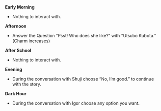 **Early Morning**

- Nothing to interact with.

**Afternoon**

- Answer the Question “Psst! Who does she like?” with “Utsubo Kubota.” (Charm increases)

**After School**

- Nothing to interact with.

**Evening**

- During the conversation with Shuji choose “No, I’m good.” to continue with the story.

**Dark Hour**

- During the conversation with Igor choose any option you want.
